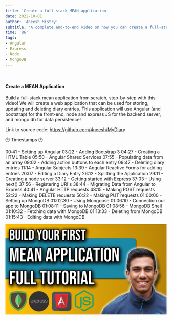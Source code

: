 ```yaml
---
title: 'Create a full-stack MEAN application'
date: 2022-10-01
author: 'Aneesh Mistry'
subtitle: 'A complete end-to-end video on how you can create a full-stack application'
time: '86'
tags:
- Angular
- Express
- Node
- MongoDB
---
```


<br>
<h4>Create a MEAN Application</h4>
<p>
Build a full-stack mean application from scratch, step-by-step with this video!
We will create a web application that can be used for storing, updating and deleting diary entries.
This application will use Angular (and bootstrap) for the front-end, node and express JS for the backend server, and mongo db for data persistence!

Link to source code: 
https://github.com/4neesh/MyDiary

🕒 Timestamps 🕒

00:41 - Setting up Angular
03:22 - Adding Bootstrap 3
04:27 - Creating a HTML Table
05:50 - Angular Shared Services
07:55 - Populating data from an array
09:02 - Adding action buttons to each entry
09:47 - Deleting diary entries
11:14 - Angular Subjects
13:39 - Angular Reactive Forms for adding entries
20:07 - Editing a Diary Entry
26:12 - Splitting the Application
29:11 - Creating a node server
33:12 - Getting started with Express
37:03 - Using next()
37:56 - Registering URI's
38:44 - Migrating Data from Angular to Express
40:41 - Angular HTTP requests
48:15 - Making POST requests
52:22 - Making DELETE requests
56:22 - Making PUT requests
01:00:00 - Setting up MongoDB
01:02:30 - Using Mongoose
01:06:10 - Connection our app to MongoDB
01:08:11 - Saving to MongoDB
01:08:56 - MongoDB Shell
01:10:32 - Fetching data with MongoDB
01:13:33 - Deleting from MongoDB
01:15:43 - Editing data with MongoDB


[![YouTube video link](../images/110_mean6.jpg)](https://youtu.be/ZictJujePhs)
</p>
